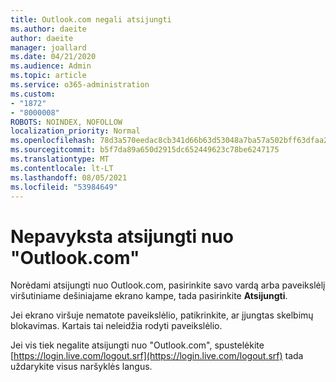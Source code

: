 ```yaml
---
title: Outlook.com negali atsijungti
ms.author: daeite
author: daeite
manager: joallard
ms.date: 04/21/2020
ms.audience: Admin
ms.topic: article
ms.service: o365-administration
ms.custom:
- "1872"
- "8000008"
ROBOTS: NOINDEX, NOFOLLOW
localization_priority: Normal
ms.openlocfilehash: 78d3a570eedac8cb341d66b63d53048a7ba57a502bff63dfaa2148e087390289
ms.sourcegitcommit: b5f7da89a650d2915dc652449623c78be6247175
ms.translationtype: MT
ms.contentlocale: lt-LT
ms.lasthandoff: 08/05/2021
ms.locfileid: "53984649"
---
```

# <a name="unable-to-sign-out-of-outlookcom"></a>Nepavyksta atsijungti nuo "Outlook.com"

Norėdami atsijungti nuo Outlook.com, pasirinkite savo vardą arba paveikslėlį viršutiniame dešiniajame ekrano kampe, tada pasirinkite **Atsijungti**.

Jei ekrano viršuje nematote paveikslėlio, patikrinkite, ar įjungtas skelbimų blokavimas. Kartais tai neleidžia rodyti paveikslėlio.

Jei vis tiek negalite atsijungti nuo "Outlook.com", spustelėkite [https://login.live.com/logout.srf](https://login.live.com/logout.srf) tada uždarykite visus naršyklės langus.